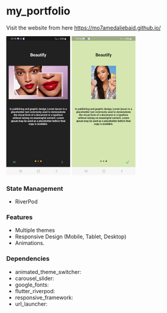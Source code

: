 # my_portfolio

Visit the website from here https://mo7amedaliebaid.github.io/

<p float="left">
   <img src="https://github.com/mo7amedaliEbaid/beautify/blob/c4a408d1fbbaa2536a3c3a167b1ab08365e36c77/updated_screenshots/landingdark.jpg" width="170" />
   <img src="https://github.com/mo7amedaliEbaid/beautify/blob/c4a408d1fbbaa2536a3c3a167b1ab08365e36c77/updated_screenshots/landing.jpg" width="170" />
</p>


### State Management
- RiverPod

### Features
- Multiple themes
- Responsive Design (Mobile, Tablet, Desktop)
- Animations.

### Dependencies
- animated_theme_switcher:
- carousel_slider:
- google_fonts:
- flutter_riverpod:
- responsive_framework:
- url_launcher:
